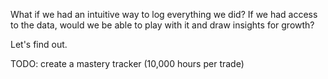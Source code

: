 What if we had an intuitive way to log everything we did? If we had access to the data,
would we be able to play with it and draw insights for growth?

Let's find out.

TODO: create a mastery tracker (10,000 hours per trade)
